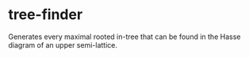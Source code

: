 # tree-finder
Generates every maximal rooted in-tree that can be found in the Hasse diagram of an upper semi-lattice.
